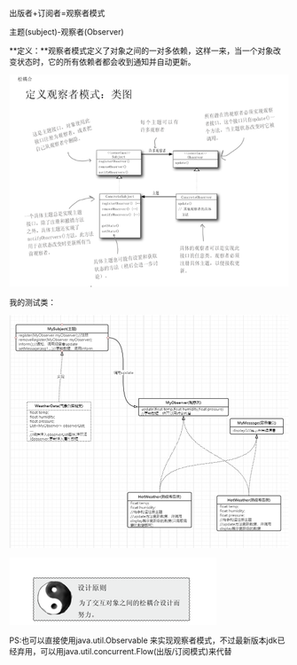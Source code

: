 出版者+订阅者=观察者模式

主题(subject)-观察者(Observer)

​	**定义：**观察者模式定义了对象之间的一对多依赖，这样一来，当一个对象改变状态时，它的所有依赖者都会收到通知并自动更新。

![image-20210402060344376](观察者模式.assets/image-20210402060344376.png)

我的测试类：

![image-20210403112001699](观察者模式.assets/image-20210403112001699.png)

![image-20210403112056479](观察者模式.assets/image-20210403112056479.png)

PS:也可以直接使用java.util.Observable 来实现观察者模式，不过最新版本jdk已经弃用，可以用java.util.concurrent.Flow(出版/订阅模式)来代替

